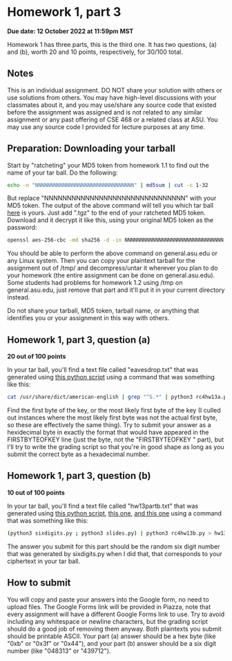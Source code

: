 # Homework 1, part 3

__Due date: 12 October 2022 at 11:59pm MST__

Homework 1 has three parts, this is the third one.  It has two questions, (a) and (b), worth 20 and 10 points, respectively, for 30/100 total.

## Notes

This is an individual assignment. DO NOT share your solution with others or use
solutions from others.  You may have high-level discussions with your
classmates about it, and you may use/share any source code that existed before
the assignment was assigned and is not related to any similar assignment or any
past offering of CSE 468 or a related class at ASU.  You may use any source
code I provided for lecture purposes at any time.

## Preparation: Downloading your tarball

Start by "ratcheting" your MD5 token from homework 1.1 to find out the name of your tar ball.  Do the following:

```bash
echo -n "NNNNNNNNNNNNNNNNNNNNNNNNNNNNNNNN" | md5sum | cut -c 1-32
```

But replace "NNNNNNNNNNNNNNNNNNNNNNNNNNNNNNN" with your MD5 token.  The output
of the above command will tell you which tar ball
[here](https://github.com/jedcrandall/jedcrandall.github.com/tree/master/courses/cse468fall2022/hw13tarballs)
is yours.  Just add ".tgz" to the end of your ratcheted MD5 token.  Download
and it decrypt it like this, using your original MD5 token as the password:

```bash
openssl aes-256-cbc -md sha256 -d -in NNNNNNNNNNNNNNNNNNNNNNNNNNNNNNNN.enc -out /tmp/mytarball.tgz
```

You should be able to perform the above command on general.asu.edu or any Linux
system.  Then you can copy your plaintext tarball for the assignment out of
/tmp/ and decompress/untar it wherever you plan to do your homework (the entire
assignment can be done on general.asu.edu).  Some students had problems for
homework 1.2 using /tmp on general.asu.edu, just remove that part and it'll put
it in your current directory instead.

Do not share your tarball, MD5 token, tarball name, or anything that identifies
you or your assignment in this way with others.

## Homework 1, part 3, question (a)

__20 out of 100 points__

In your tar ball, you'll find a text file called "eavesdrop.txt" that was generated using [this python script](rc4hw13a.py) using a command that was something like this:

```bash
cat /usr/share/dict/american-english | grep "^S.*" | python3 rc4hw13a.py | grep -v FIRSTBYTEOFKEY > eavesdrop.txt
```

Find the first byte of the key, or the most likely first byte of the key (I culled out instances where the most likely first byte was not the actual first byte, so these are effectively the same thing).  Try to submit your answer as a hexidecimal byte in exactly the format that would have appeared in the FIRSTBYTEOFKEY line (just the byte, not the "FIRSTBYTEOFKEY " part), but I'll try to write the grading script so that you're in good shape as long as you submit the correct byte as a hexadecimal number.

## Homework 1, part 3, question (b)

__10 out of 100 points__

In your tar ball, you'll find a text file called "hw13partb.txt" that was
generated using [this python script](rc4hw13b.py), [this one](sixdigits.py),
[and this one](slides.py) using a command that was something like this:

```bash
(python3 sixdigits.py ; python3 slides.py) | python3 rc4hw13b.py > hw13partb.txt
```

The answer you submit for this part should be the random six digit number that was generated by sixdigits.py when I did that, that corresponds to your ciphertext in your tar ball.

## How to submit

You will copy and paste your answers into the Google form, no need to
upload files.  The Google Forms link will be provided in Piazza, note that
every assignment will have a different Google Forms link to use.  Try to avoid
including any whitespace or newline characters, but the grading script should
do a good job of removing them anyway.  Both plaintexts you submit should be
printable ASCII.  Your part (a) answer should be a hex byte (like "0xb" or
"0x3f" or "0x44"), and your part (b) answer should be a six digit number (like
"048313" or "439712").


